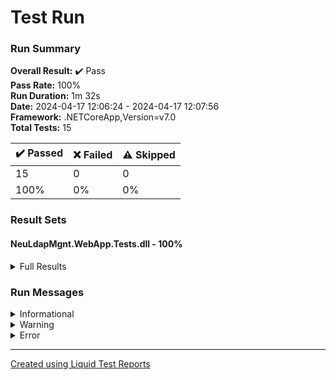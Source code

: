 
# Test Run
### Run Summary

<p>
<strong>Overall Result:</strong> ✔️ Pass <br />
<strong>Pass Rate:</strong> 100% <br />
<strong>Run Duration:</strong> 1m 32s  <br />
<strong>Date:</strong> 2024-04-17 12:06:24 - 2024-04-17 12:07:56 <br />
<strong>Framework:</strong> .NETCoreApp,Version=v7.0 <br />
<strong>Total Tests:</strong> 15 <br />
</p>

<table>
<thead>
<tr>
<th>✔️ Passed</th>
<th>❌ Failed</th>
<th>⚠️ Skipped</th>
</tr>
</thead>
<tbody>
<tr>
<td>15</td>
<td>0</td>
<td>0</td>
</tr>
<tr>
<td>100%</td>
<td>0%</td>
<td>0%</td>
</tr>
</tbody>
</table>

### Result Sets
#### NeuLdapMgnt.WebApp.Tests.dll - 100%
<details>
<summary>Full Results</summary>
<table>
<thead>
<tr>
<th>Result</th>
<th>Test</th>
<th>Duration</th>
</tr>
</thead>
<tr>
<td> ✔️ Passed </td>
<td>DefaultRedirectionToLoginPage</td>
<td>1s 350ms</td>
</tr>
<tr>
<td> ✔️ Passed </td>
<td>RedirectionIsWorkingWhenUnauthorized</td>
<td>6s 923ms</td>
</tr>
<tr>
<td> ✔️ Passed </td>
<td>SuccessfulLoginRedirectsToHomePage</td>
<td>2s 148ms</td>
</tr>
<tr>
<td> ✔️ Passed </td>
<td>NavbarLinksAreWorking</td>
<td>4s 726ms</td>
</tr>
<tr>
<td> ✔️ Passed </td>
<td>NoStudentsArePresent</td>
<td>2s 676ms</td>
</tr>
<tr>
<td> ✔️ Passed </td>
<td>NoStudentsArePresentAndAddStudentsButtonIsPresent</td>
<td>2s 906ms</td>
</tr>
<tr>
<td> ✔️ Passed </td>
<td>AfterPressingAddStudentsButtonRedirectsToAddStudent</td>
<td>4s 148ms</td>
</tr>
<tr>
<td> ✔️ Passed </td>
<td>AddStudentsEditFormHasLoadedDefaultValues</td>
<td>4s 626ms</td>
</tr>
<tr>
<td> ✔️ Passed </td>
<td>AddStudentsEditFormIsValidatingOmCorrectly</td>
<td>4s 239ms</td>
</tr>
<tr>
<td> ✔️ Passed </td>
<td>AddStudentsEditFormIsValidatingFullNameCorrectly</td>
<td>5s 601ms</td>
</tr>
<tr>
<td> ✔️ Passed </td>
<td>AddStudentsEditFormIsValidatingCorrectlyWhenOnlyClassYearIsSelected</td>
<td>5s 211ms</td>
</tr>
<tr>
<td> ✔️ Passed </td>
<td>AddStudentsEditFormIsValidatingCorrectlyWhenOnlyClassGroupIsSelected</td>
<td>6s 316ms</td>
</tr>
<tr>
<td> ✔️ Passed </td>
<td>AddStudentsEditFormIsValidatingClassYearAndGroupCorrectlyWhenNotExistingClassIsSelected</td>
<td>12s 315ms</td>
</tr>
<tr>
<td> ✔️ Passed </td>
<td>AddStudentsEditFormIsValidatingClassYearAndGroupCorrectlyWhenExistingClassIsSelected</td>
<td>17s 161ms</td>
</tr>
<tr>
<td> ✔️ Passed </td>
<td>AddStudentsEditFormIsValidatingPasswordCorrectly</td>
<td>3s 951ms</td>
</tr>
</tbody>
</table>
</details>

### Run Messages
<details>
<summary>Informational</summary>
<pre><code>
</code></pre>
</details>

<details>
<summary>Warning</summary>
<pre><code>
</code></pre>
</details>

<details>
<summary>Error</summary>
<pre><code>
</code></pre>
</details>



----

[Created using Liquid Test Reports](https://github.com/kurtmkurtm/LiquidTestReports)